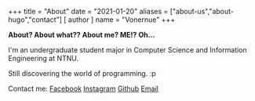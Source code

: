 +++
title = "About"
date = "2021-01-20"
aliases = ["about-us","about-hugo","contact"]
[ author ]
  name = "Vonernue"
+++

**About? About what?? About me? ME!? Oh...**

I'm an undergraduate student major in Computer Science and Information Engineering at NTNU.

Still discovering the world of programming. :p

Contact me: [Facebook](https://www.facebook.com/seanho12345/) [Instagram](https://www.instagram.com/vonernue/) [Github](https://github.com/seanho12345/) [Email](mailto:seanho12345@gmail.com)
